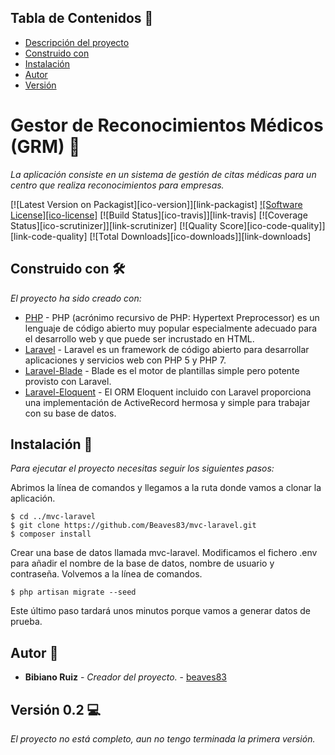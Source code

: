 ## Tabla de Contenidos :card_index:

* [Descripción del proyecto](#gestor-de-reconocimientos-médicos-(grm))
* [Construido con](#construido-con)
* [Instalación](#instalacion)
* [Autor](#autor)
* [Versión](#version)

# Gestor de Reconocimientos Médicos (GRM) :hospital:

_La aplicación consiste en un sistema de gestión de citas médicas para un centro que realiza reconocimientos para empresas._

[![Latest Version on Packagist][ico-version]][link-packagist]
[![Software License][ico-license]](LICENSE.md)
[![Build Status][ico-travis]][link-travis]
[![Coverage Status][ico-scrutinizer]][link-scrutinizer]
[![Quality Score][ico-code-quality]][link-code-quality]
[![Total Downloads][ico-downloads]][link-downloads]

## Construido con 🛠️

_El proyecto ha sido creado con:_

* [PHP](https://www.php.net/) - PHP (acrónimo recursivo de PHP: Hypertext Preprocessor) es un lenguaje de código abierto muy popular especialmente adecuado para el desarrollo web y que puede ser incrustado en HTML.
* [Laravel](https://laravel.com/) - Laravel es un framework de código abierto para desarrollar aplicaciones y servicios web con PHP 5 y PHP 7.
* [Laravel-Blade](https://laravel.com/docs/5.8/blade) - Blade es el motor de plantillas simple pero potente provisto con Laravel.
* [Laravel-Eloquent](https://laravel.com/docs/5.8/eloquent) - El ORM Eloquent incluido con Laravel proporciona una implementación de ActiveRecord hermosa y simple para trabajar con su base de datos.

## Instalación :floppy_disk:

_Para ejecutar el proyecto necesitas seguir los siguientes pasos:_

Abrimos la línea de comandos y llegamos a la ruta donde vamos a clonar la aplicación.
```
$ cd ../mvc-laravel
$ git clone https://github.com/Beaves83/mvc-laravel.git
$ composer install
```
Crear una base de datos llamada mvc-laravel. Modificamos el fichero .env para añadir el nombre de la base de datos, nombre de usuario y contraseña. Volvemos a la línea de comandos.
```
$ php artisan migrate --seed
```
Este último paso tardará unos minutos porque vamos a generar datos de prueba.


## Autor :man:

* **Bibiano Ruiz** - *Creador del proyecto.* - [beaves83](https://github.com/Beaves83/)

## Versión 0.2 :computer:

_El proyecto no está completo, aun no tengo terminada la primera versión._
